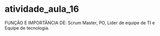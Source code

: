 # atividade_aula_16
FUNÇÃO E IMPORTÂNCIA DE: Scrum Master, PO, Líder de equipe de TI e Equipe de tecnologia.
